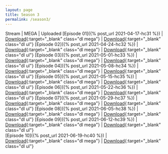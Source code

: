 ```yaml
---
layout: page
title: Season 3
permalink: /season3/
---
```


Stream | MEGA | Uploaded
[Episode 01]({% post_url 2021-04-17-hc31 %}) | [Download](https://mega.nz/file/LOgyFD4a#eyoH4n_Ahn2ENpS4-AH0Zi4wfbkj5HCz-FcOhrpjU50){:target="_blank" class="dl mega"} | [Download](http://ul.to/5lhwnsoq){:target="_blank" class="dl ul"} 
[Episode 02]({% post_url 2021-04-24-hc32 %}) | [Download](https://mega.nz/file/zGhkgZRD#Q2F8h3h9lbSFdb6TXcf28gnJ89IKsW618PNAKDXX_DY){:target="_blank" class="dl mega"} | [Download](http://ul.to/0lr6pfnq){:target="_blank" class="dl ul"} 
[Episode 03]({% post_url 2021-05-01-hc33 %}) | [Download](https://mega.nz/file/6L5SSZYA#SP7KK12LOI5DUn9tVqjyohqNLLh-X8RgSvD05FA5F-w){:target="_blank" class="dl mega"} | [Download](http://ul.to/000fx5wm){:target="_blank" class="dl ul"} 
[Episode 04]({% post_url 2021-05-08-hc34 %}) | [Download](https://mega.nz/file/aToyEbKD#I_TqCxZj8saE9XFjIZgUBUZ1KK9qLCDzhp-pdWefxF8){:target="_blank" class="dl mega"} | [Download](http://ul.to/vjhmeh5i){:target="_blank" class="dl ul"} 
[Episode 05]({% post_url 2021-05-15-hc35 %}) | [Download](https://mega.nz/file/6KokBZpK#B51WcRUfBk4Zh_OwSmZLviVtAGU17kqKZWn4yQRLTFo){:target="_blank" class="dl mega"} | [Download](http://ul.to/dmnmcqc2){:target="_blank" class="dl ul"} 
[Episode 06]({% post_url 2021-05-22-hc36 %}) | [Download](https://mega.nz/file/SWgyHTJZ#d8NT2WqxM28oUroFuTua_hYgpDJKa1LOepcoxsxjZ8g){:target="_blank" class="dl mega"} | [Download](http://ul.to/by0vz7m1){:target="_blank" class="dl ul"} 
[Episode 07]({% post_url 2021-05-29-hc37 %}) | [Download](https://mega.nz/file/CD50gbwI#WKonjFkTJrc60NTYmaH0Sh5aplcOwwAOZNKqEsRprKU){:target="_blank" class="dl mega"} | [Download](http://ul.to/ybkjxd3n){:target="_blank" class="dl ul"} 
[Episode 08]({% post_url 2021-06-05-hc38 %}) | [Download](https://mega.nz/file/uaog0DrL#NvsZ_18tB0Rt-7m9UVHdoTkqF7ZF2qqlfkcaIksT14E){:target="_blank" class="dl mega"} | [Download](http://ul.to/osnstrv5){:target="_blank" class="dl ul"} 
[Episode 09]({% post_url 2021-06-12-hc39 %}) | [Download](https://mega.nz/file/WDxGEbSQ#c8Jr30eFf7REQAqr0RQKDwp5IeMM_XxxfhQzVMQu1Gc){:target="_blank" class="dl mega"} | [Download](http://ul.to/i95actsx){:target="_blank" class="dl ul"}   
[Episode 10]({% post_url 2021-06-19-hc40 %}) | [Download](){:target="_blank" class="dl mega"} | [Download](){:target="_blank" class="dl ul"}   